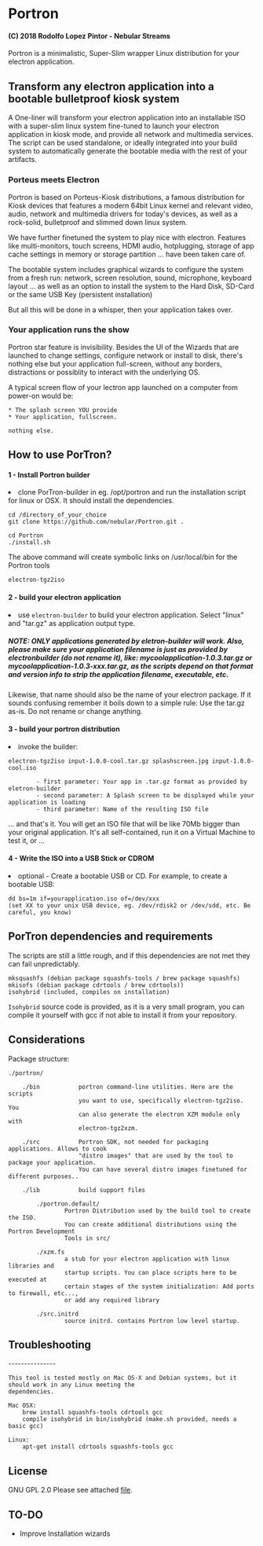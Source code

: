 <h1>Portron</h1>
<h4>(C) 2018 Rodolfo Lopez Pintor - Nebular Streams</h4>

Portron is a minimalistic, Super-Slim wrapper Linux distribution for your electron
application.

<h2>Transform any electron application into a bootable bulletproof kiosk system</h2>

A One-liner will transform your electron application into an installable ISO
with a super-slim linux system fine-tuned to launch your electron application in kiosk
mode, and provide all network and multimedia services. The script can be used standalone,
or ideally integrated into your build system to automatically generate the bootable
media with the rest of your artifacts.


<H3>Porteus meets Electron</h3>

Portron is based on  Porteus-Kiosk distributions, a famous distribution for Kiosk devices
that features a modern 64bit Linux kernel and relevant video, audio, network and multimedia drivers
for today's devices, as well as a rock-solid, bulletproof and slimmed down linux system.

We have further finetuned the system to play nice with electron. Features like multi-monitors,
touch screens, HDMI audio, hotplugging, storage of app cache settings in memory or storage partition ...
have been taken care of.

The bootable system includes graphical wizards to configure the system from a fresh run:
network, screen resolution, sound, microphone, keyboard layout ... as well as an option
to install the system to the Hard Disk, SD-Card or the same USB Key (persistent installation)

But all this will be done in a whisper, then your application takes over.

<h3>Your application runs the show</h3>

Portron star feature is invisibility. Besides the UI of the Wizards that are launched
to change settings, configure network or install to disk, there's nothing else but your
application full-screen, without any borders, distractions or possiblity to interact with the
underlying OS.

A typical screen flow of your lectron app launched on a computer from power-on would be:

    * The splash screen YOU provide
    * Your application, fullscreen.

    nothing else.

<h2>How to use PorTron?</h2>

<h4>1 - Install Portron builder</h4>

<li>clone PorTron-builder in eg. /opt/portron and run the installation script for
    linux or OSX. It should install the dependencies.</li>

    cd /directory_of_your_choice
    git clone https://github.com/nebular/Portron.git .

    cd Portron
    ./install.sh

The above command will create symbolic links on /usr/local/bin for the Portron tools

    electron-tgz2iso


<h4>2 - build your electron application</h4>
<li>use <code>electron-builder</code> to build your electron application. Select "linux" and
    "tar.gz" as application output type.
<h5>
NOTE: ONLY applications generated by eletron-builder will work. Also, please make sure your application filename is
    just as provided by electronbuilder (do not rename it), like: mycoolapplication-1.0.3.tar.gz or
    mycoolapplication-1.0.3-xxx.tar.gz, as the scripts depend on that format and version info to strip
    the application filename, executable, etc.
</h5>

Likewise, that name should also be the name of your electron package. If it sounds confusing remember it boils down to a simple rule: Use the tar.gz as-is. Do not rename or change anything.


<h4>3 - build your portron distribution</h4>
<li>invoke the builder:</li>

    electron-tgz2iso input-1.0.0-cool.tar.gz splashscreen.jpg input-1.0.0-cool.iso

            - first parameter: Your app in .tar.gz format as provided by eletron-builder
            - second parameter: A Splash screen to be displayed while your application is loading
            - third parameter: Name of the resulting ISO file


... and that's it. You will get an ISO file that will be like 70Mb bigger than your original application. It's all self-contained, run it on a Virtual Machine to test it, or ...

<h4>4 - Write the ISO into a USB Stick or CDROM</h4>
<li> optional - Create a bootable USB or CD. For example, to create a bootable USB:</li>

    dd bs=1m if=yourapplication.iso of=/dev/xxx
    (set XX to your unix USB device, eg. /dev/rdisk2 or /dev/sdd, etc. Be careful, you know)


<h2>PorTron dependencies and requirements</h2>

The scripts are still a little rough, and if this dependencies are not met they can fail unpredictably.

    mksquashfs (debian package squashfs-tools / brew package squashfs)
    mkisofs (debian package cdrtools / brew cdrtools))
    isohybrid (included, compiles on installation)

<code>Isohybrid</code> source code is provided, as it is a very small program, you can compile it yourself with gcc if not able to install it from your repository.

Considerations
--------------

Package structure:

    ./portron/

        ./bin           portron command-line utilities. Here are the scripts
                        you want to use, specifically electron-tgz2iso. You
                        can also generate the electron XZM module only with
                        electron-tgz2xzm.

        ./src           Portron SDK, not needed for packaging applications. Allows to cook
                        "distro images" that are used by the tool to package your application.
                        You can have several distro images finetuned for different purposes..

        ./lib           build support files

            ./portron.default/
                    Portron Distribution used by the build tool to create the ISO.
                    You can create additional distributions using the Portron Development
                    Tools in src/

            ./xzm.fs
                    a stub for your electron application with linux libraries and
                    startup scripts. You can place scripts here to be executed at
                    certain stages of the system initialization: Add ports to firewall, etc...,
                    or add any required library

            ./src.initrd
                    source initrd. contains Portron low level startup.

<h2>Troubleshooting</h2>
---------------

    This tool is tested mostly on Mac OS-X and Debian systems, but it should work in any Linux meeting the
    dependencies.

    Mac OSX:
        brew install squashfs-tools cdrtools gcc
        compile isohybrid in bin/isohybrid (make.sh provided, needs a basic gcc)

    Linux:
        apt-get install cdrtools squashfs-tools gcc


License
-------

GNU GPL 2.0
Please see attached <a href="GNU_GPL">file</a>.


TO-DO
------

- Improve Installation wizards

